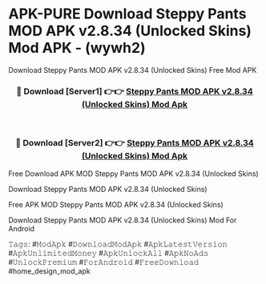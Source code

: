 # APK-PURE Download Steppy Pants MOD APK v2.8.34 (Unlocked Skins) Mod APK - (wywh2)
Download Steppy Pants MOD APK v2.8.34 (Unlocked Skins) Free Mod APK

<div align="center">
<h3>🔴 Download [Server1] 👉👉 <a href="https://apk-comot.site?title=Steppy_Pants_MOD_APK_v2.8.34_(Unlocked_Skins)">Steppy Pants MOD APK v2.8.34 (Unlocked Skins) Mod Apk</a></h3><br>

<h3>🔴 Download [Server2] 👉👉 <a href="https://apk-comot.site?title=Steppy_Pants_MOD_APK_v2.8.34_(Unlocked_Skins)">Steppy Pants MOD APK v2.8.34 (Unlocked Skins) Mod Apk</a></h3>
</div>


Free Download APK MOD Steppy Pants MOD APK v2.8.34 (Unlocked Skins)

Download Steppy Pants MOD APK v2.8.34 (Unlocked Skins) 

Free APK MOD Steppy Pants MOD APK v2.8.34 (Unlocked Skins) 

Download Steppy Pants MOD APK v2.8.34 (Unlocked Skins) Mod For Android

𝚃𝚊𝚐𝚜: #𝙼𝚘𝚍𝙰𝚙𝚔 #𝙳𝚘𝚠𝚗𝚕𝚘𝚊𝚍𝙼𝚘𝚍𝙰𝚙𝚔 #𝙰𝚙𝚔𝙻𝚊𝚝𝚎𝚜𝚝𝚅𝚎𝚛𝚜𝚒𝚘𝚗 #𝙰𝚙𝚔𝚄𝚗𝚕𝚒𝚖𝚒𝚝𝚎𝚍𝙼𝚘𝚗𝚎𝚢 #𝙰𝚙𝚔𝚄𝚗𝚕𝚘𝚌𝚔𝙰𝚕𝚕 #𝙰𝚙𝚔𝙽𝚘𝙰𝚍𝚜 #𝚄𝚗𝚕𝚘𝚌𝚔𝙿𝚛𝚎𝚖𝚒𝚞𝚖 #𝙵𝚘𝚛𝙰𝚗𝚍𝚛𝚘𝚒𝚍 #𝙵𝚛𝚎𝚎𝙳𝚘𝚠𝚗𝚕𝚘𝚊𝚍 #home_design_mod_apk